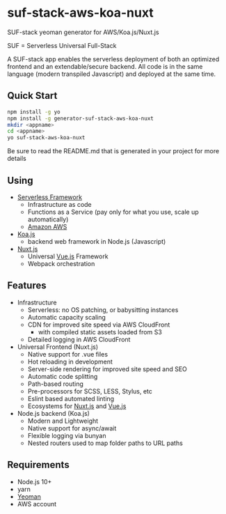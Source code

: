 # suf-stack-aws-koa-nuxt

SUF-stack yeoman generator for AWS/Koa.js/Nuxt.js

SUF = Serverless Universal Full-Stack

A SUF-stack app enables the serverless deployment of
 both an optimized frontend and an
 extendable/secure backend.  All code is in the same language (modern transpiled Javascript) and deployed at the same time.

## Quick Start

```bash
npm install -g yo
npm install -g generator-suf-stack-aws-koa-nuxt
mkdir <appname>
cd <appname>
yo suf-stack-aws-koa-nuxt
```

Be sure to read the README.md that is generated in your project for more details

## Using

- [Serverless Framework](https://serverless.com/framework/docs/providers/aws/guide/intro/)
  * Infrastructure as code
  * Functions as a Service (pay only for what you use, scale up automatically)
  * [Amazon AWS](https://aws.amazon.com/)
- [Koa.js](https://koajs.com/)
  * backend web framework in Node.js (Javascript)
- [Nuxt.js](https://nuxtjs.org/)
  * Universal [Vue.js](https://vuejs.org/) Framework
  * Webpack orchestration

## Features

- Infrastructure
  * Serverless: no OS patching, or babysitting instances
  * Automatic capacity scaling
  * CDN for improved site speed via AWS CloudFront
    * with compiled static assets loaded from S3
  * Detailed logging in AWS CloudFront
- Universal Frontend (Nuxt.js)
  * Native support for .vue files
  * Hot reloading in development
  * Server-side rendering for improved site speed and SEO
  * Automatic code splitting
  * Path-based routing
  * Pre-processors for SCSS, LESS, Stylus, etc
  * Eslint based automated linting
  * Ecosystems for [Nuxt.js](https://github.com/nuxt-community/awesome-nuxt) and [Vue.js](https://github.com/vuejs/awesome-vue)
- Node.js backend (Koa.js)
  * Modern and Lightweight
  * Native support for async/await
  * Flexible logging via bunyan
  * Nested routers used to map folder paths to URL paths

## Requirements

- Node.js 10+
- yarn
- [Yeoman](https://yeoman.io/)
- AWS account
